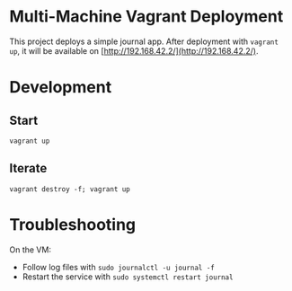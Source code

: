 # Multi-Machine Vagrant Deployment

This project deploys a simple journal app. After deployment with `vagrant up`, it will be available on [http://192.168.42.2/](http://192.168.42.2/).

# Development

## Start

`vagrant up`

## Iterate

`vagrant destroy -f; vagrant up`

# Troubleshooting

On the VM:

* Follow log files with `sudo journalctl -u journal -f`
* Restart the service with `sudo systemctl restart journal`
